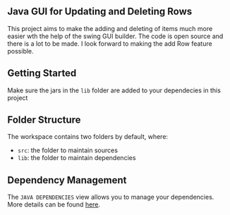 ## Java GUI for Updating and Deleting Rows
This project aims to make the adding and deleting of items much more easier wth the help of the swing GUI builder. The code is open source and there is a lot to be made. I look forward to making the add Row feature possible. 
## Getting Started

Make sure the jars in the `lib` folder are added to your dependecies in this project

## Folder Structure

The workspace contains two folders by default, where:

- `src`: the folder to maintain sources
- `lib`: the folder to maintain dependencies

## Dependency Management

The `JAVA DEPENDENCIES` view allows you to manage your dependencies. More details can be found [here](https://github.com/microsoft/vscode-java-pack/blob/master/release-notes/v0.9.0.md#work-with-jar-files-directly).
